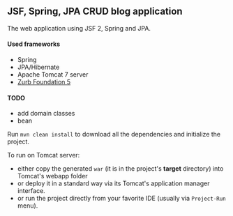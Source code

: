 JSF, Spring, JPA CRUD blog application
---

The web application using JSF 2, Spring and JPA.

#### Used frameworks
- Spring
- JPA/Hibernate
- Apache Tomcat 7 server
- [Zurb Foundation 5](http://foundation.zurb.com/)

#### TODO

- add domain classes
- bean


Run `mvn clean install` to download all the dependencies and initialize the project.


To run on Tomcat server:

- either copy the generated `war` (it is in the project's **target** directory) into Tomcat's webapp folder
- or deploy it in a standard way via its Tomcat's application manager interface.
- or run the project directly from your favorite IDE (usually via `Project-Run` menu).
